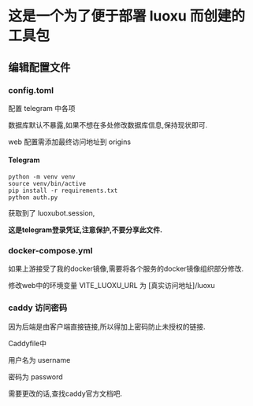 # 这是一个为了便于部署 luoxu 而创建的工具包

## 编辑配置文件

### config.toml
配置 telegram 中各项

数据库默认不暴露,如果不想在多处修改数据库信息,保持现状即可.

web 配置需添加最终访问地址到 origins 

#### Telegram
```shell
python -m venv venv
source venv/bin/active
pip install -r requirements.txt
python auth.py
```

获取到了 luoxubot.session,

**这是telegram登录凭证,注意保护,不要分享此文件.**

### docker-compose.yml
如果上游接受了我的docker镜像,需要将各个服务的docker镜像组织部分修改.

修改web中的环境变量 VITE_LUOXU_URL 为 [真实访问地址]/luoxu

### caddy 访问密码
因为后端是由客户端直接链接,所以得加上密码防止未授权的链接.

Caddyfile中

用户名为 username

密码为 password

需要更改的话,查找caddy官方文档吧.